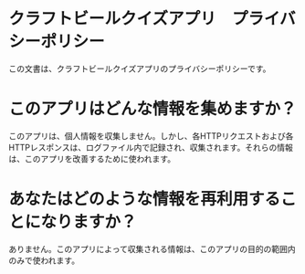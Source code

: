 # クラフトビールクイズアプリ　プライバシーポリシー

この文書は、クラフトビールクイズアプリのプライバシーポリシーです。

# このアプリはどんな情報を集めますか？
このアプリは、個人情報を収集しません。しかし、各HTTPリクエストおよび各HTTPレスポンスは、ログファイル内で記録され、収集されます。それらの情報は、このアプリを改善するために使われます。

# あなたはどのような情報を再利用することになりますか？
ありません。このアプリによって収集される情報は、このアプリの目的の範囲内のみで使われます。
